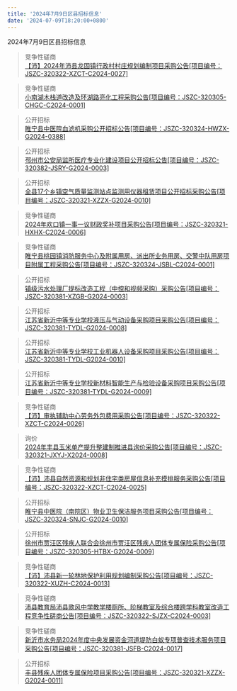```yaml
---
title: '2024年7月9日区县招标信息'
date: '2024-07-09T18:20:00+0800'
---
```

2024年7月9日区县招标信息
<!--more-->
>竞争性磋商<br>
>[【沛】2024年沛县龙固镇行政村村庄规划编制项目采购公告[项目编号：JSZC-320322-XZCT-C2024-0027]](http://czj.xz.gov.cn/Home/HomeDetails?type=0&articleid=c78b8324-854b-4de1-8629-a296ea7899e4)

>竞争性磋商<br>
>[小南湖木栈道改造及环湖路亮化工程采购公告[项目编号：JSZC-320305-CHGC-C2024-0001]](http://czj.xz.gov.cn/Home/HomeDetails?type=0&articleid=bc078cb2-c90b-48bb-9fce-e15cbebc117f)

>公开招标<br>
>[睢宁县中医院血滤机采购公开招标公告[项目编号：JSZC-320324-HWZX-G2024-0388]](http://czj.xz.gov.cn/Home/HomeDetails?type=0&articleid=5c51a3c6-3a66-4d98-a5bd-d4ca215f59e8)

>公开招标<br>
>[邳州市公安局监所医疗专业化建设项目公开招标公告[项目编号：JSZC-320382-JSRY-G2024-0003]](http://czj.xz.gov.cn/Home/HomeDetails?type=0&articleid=5e81a097-4889-4080-bd2b-569c9a688714)

>公开招标<br>
>[全县17个乡镇空气质量监测站点监测用仪器租赁项目公开招标采购公告[项目编号：JSZC-320321-XZZX-G2024-0010]](http://czj.xz.gov.cn/Home/HomeDetails?type=0&articleid=3334f041-7ef9-4581-9104-4edd3e0a8058)

>竞争性磋商<br>
>[2024年欢口镇一事一议财政奖补项目采购公告[项目编号：JSZC-320321-HXHX-C2024-0006]](http://czj.xz.gov.cn/Home/HomeDetails?type=0&articleid=9ff362f1-a8fb-44f2-bafa-b200681bb259)

>竞争性磋商<br>
>[睢宁县桃园镇消防服务中心及附属用房、派出所业务用房、交警中队用房项目附属工程采购公告[项目编号：JSZC-320324-JSBL-C2024-0001]](http://czj.xz.gov.cn/Home/HomeDetails?type=0&articleid=be59c36d-7e73-4d3e-b378-1a40cf4a4291)

>公开招标<br>
>[镇级污水处理厂提标改造工程（中控和视频采购）采购公告[项目编号：JSZC-320381-XZGB-G2024-0003]](http://czj.xz.gov.cn/Home/HomeDetails?type=0&articleid=25f64533-5bb0-4d0c-928e-d9fa838d2f6b)

>公开招标<br>
>[江苏省新沂中等专业学校液压与气动设备采购项目采购公告[项目编号：JSZC-320381-TYDL-G2024-0008]](http://czj.xz.gov.cn/Home/HomeDetails?type=0&articleid=91e007fc-9e5f-4e8f-b6c3-75de7dcdee4b)

>公开招标<br>
>[江苏省新沂中等专业学校工业机器人设备采购项目采购公告[项目编号：JSZC-320381-TYDL-G2024-0010]](http://czj.xz.gov.cn/Home/HomeDetails?type=0&articleid=15e66ad3-2867-433d-a632-3cd021857c7d)

>公开招标<br>
>[江苏省新沂中等专业学校新材料智能生产与检验设备采购项目采购公告[项目编号：JSZC-320381-TYDL-G2024-0009]](http://czj.xz.gov.cn/Home/HomeDetails?type=0&articleid=93375390-6df9-439a-85ff-6586fc4fa77f)

>竞争性磋商<br>
>[【沛】审执辅助中心劳务外包费用采购公告[项目编号：JSZC-320322-XZCT-C2024-0026]](http://czj.xz.gov.cn/Home/HomeDetails?type=0&articleid=bc3cb692-e27a-48bf-9e6e-6cb012a6d4c7)

>询价<br>
>[2024年丰县玉米单产提升整建制推进县询价采购公告[项目编号：JSZC-320321-JXYJ-X2024-0008]](http://czj.xz.gov.cn/Home/HomeDetails?type=0&articleid=3532ea10-73dc-47fa-b95f-89def5f2b8d2)

>竞争性磋商<br>
>[【沛】沛县自然资源和规划非住宅类房屋信息补充摸排服务采购公告[项目编号：JSZC-320322-XZCT-C2024-0025]](http://czj.xz.gov.cn/Home/HomeDetails?type=0&articleid=dc4db41b-bfe0-41d5-926b-03661aa915bb)

>公开招标<br>
>[睢宁县中医院（南院区）物业卫生保洁服务项目采购公告[项目编号：JSZC-320324-SNJC-G2024-0010]](http://czj.xz.gov.cn/Home/HomeDetails?type=0&articleid=6a99451c-ea04-4c3a-83e5-36ed10afcf9a)

>公开招标<br>
>[徐州市贾汪区残疾人联合会徐州市贾汪区残疾人团体专属保险采购公告[项目编号：JSZC-320305-HTBX-G2024-0009]](http://czj.xz.gov.cn/Home/HomeDetails?type=0&articleid=2a1cd3cb-e642-49b5-af51-0d512c5590ce)

>竞争性磋商<br>
>[【沛】沛县新一轮林地保护利用规划编制采购公告[项目编号：JSZC-320322-XUZH-C2024-0013]](http://czj.xz.gov.cn/Home/HomeDetails?type=0&articleid=8c2a2f53-466d-4b3f-8912-8c3ee6952bfd)

>竞争性磋商<br>
>[沛县教育局沛县歌风中学教学楼厕所、阶梯教室及综合楼跨学科教室改造工程竞争性磋商公告[项目编号：JSZC-320322-SJZX-C2024-0003]](http://czj.xz.gov.cn/Home/HomeDetails?type=0&articleid=5a2303d2-a038-4ab4-99e4-d4a4dba147dd)

>竞争性磋商<br>
>[新沂市水务局2024年度中央发展资金河道堤防白蚁专项普查技术服务项目采购公告[项目编号：JSZC-320381-JSFB-C2024-0017]](http://czj.xz.gov.cn/Home/HomeDetails?type=0&articleid=842ec9df-6700-42a3-987b-98ae0d3b9356)

>公开招标<br>
>[丰县残疾人团体专属保险项目采购公告[项目编号：JSZC-320321-XZZX-G2024-0011]](http://czj.xz.gov.cn/Home/HomeDetails?type=0&articleid=b1dc36d7-3f81-4743-bbd9-d4169045df65)


